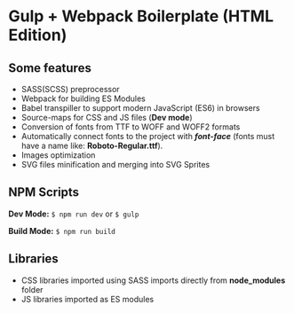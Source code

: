 # Gulp + Webpack Boilerplate (HTML Edition)

## Some features
- SASS(SCSS) preprocessor
- Webpack for building ES Modules
- Babel transpiller to support modern JavaScript (ES6) in browsers
- Source-maps for CSS and JS files (**Dev mode**)
- Conversion of fonts from TTF to WOFF and WOFF2 formats
- Automatically connect fonts to the project with ***font-face*** (fonts must have a name like: **Roboto-Regular.ttf**).
- Images optimization
- SVG files minification and merging into SVG Sprites

## NPM Scripts

**Dev Mode:** `$ npm run dev` or `$ gulp`

**Build Mode:** `$ npm run build`

## Libraries
- CSS libraries imported using SASS imports directly from **node_modules** folder
- JS libraries imported as ES modules
